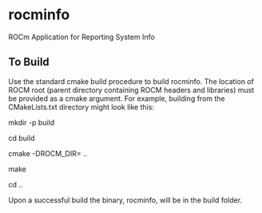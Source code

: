 # rocminfo
ROCm Application for Reporting System Info

## To Build
Use the standard cmake build procedure to build rocminfo. The location of ROCM
root (parent directory containing ROCM headers and libraries) must be provided
as a cmake argument. For example, building from the CMakeLists.txt directory
might look like this:

mkdir -p build

cd build

cmake -DROCM_DIR=<path to ROCM root> ..

make

cd ..


Upon a successful build the binary, rocminfo, will be in the build folder.

